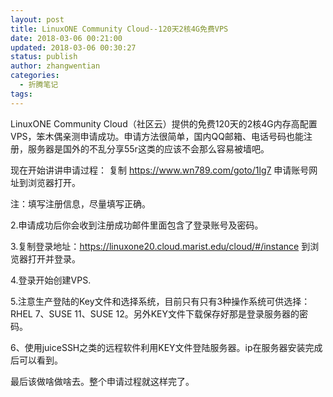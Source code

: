 ```yaml
---
layout: post
title: LinuxONE Community Cloud--120天2核4G免费VPS
date: 2018-03-06 00:21:00
updated: 2018-03-06 00:30:27
status: publish
author: zhangwentian
categories: 
  - 折腾笔记
tags: 
---
```



LinuxONE Community Cloud（社区云）提供的免费120天的2核4G内存高配置VPS，笨木偶亲测申请成功。申请方法很简单，国内QQ邮箱、电话号码也能注册，服务器是国外的不乱分享55r这类的应该不会那么容易被墙吧。

现在开始讲讲申请过程：
复制 https://www.wn789.com/goto/1lg7   申请账号网址到浏览器打开。

注：填写注册信息，尽量填写正确。

2.申请成功后你会收到注册成功邮件里面包含了登录账号及密码。

 
3.复制登录地址：https://linuxone20.cloud.marist.edu/cloud/#/instance  到浏览器打开并登录。

4.登录开始创建VPS.




5.注意生产登陆的Key文件和选择系统，目前只有只有3种操作系统可供选择：RHEL 7、SUSE 11、SUSE 12。另外KEY文件下载保存好那是登录服务器的密码。

6、使用juiceSSH之类的远程软件利用KEY文件登陆服务器。ip在服务器安装完成后可以看到。

最后该做啥做啥去。整个申请过程就这样完了。